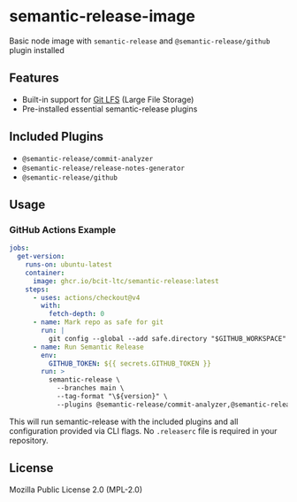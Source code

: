 # semantic-release-image

Basic node image with `semantic-release` and `@semantic-release/github` plugin installed

## Features
- Built-in support for [Git LFS](https://git-lfs.github.com/) (Large File Storage)
- Pre-installed essential semantic-release plugins

## Included Plugins
- `@semantic-release/commit-analyzer`
- `@semantic-release/release-notes-generator`
- `@semantic-release/github`

## Usage


### GitHub Actions Example

```yaml
jobs:
  get-version:
    runs-on: ubuntu-latest
    container:
      image: ghcr.io/bcit-ltc/semantic-release:latest
    steps:
      - uses: actions/checkout@v4
        with:
          fetch-depth: 0
      - name: Mark repo as safe for git
        run: |
          git config --global --add safe.directory "$GITHUB_WORKSPACE"
      - name: Run Semantic Release
        env:
          GITHUB_TOKEN: ${{ secrets.GITHUB_TOKEN }}
        run: >
          semantic-release \
            --branches main \
            --tag-format "\${version}" \
            --plugins @semantic-release/commit-analyzer,@semantic-release/release-notes-generator,@semantic-release/github
```

This will run semantic-release with the included plugins and all configuration provided via CLI flags. No `.releaserc` file is required in your repository.


## License
Mozilla Public License 2.0 (MPL-2.0)
